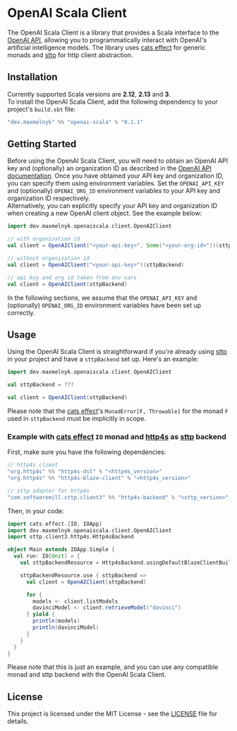 # OpenAI Scala Client
The OpenAI Scala Client is a library that provides a Scala interface to the [OpenAI API](https://platform.openai.com/docs),
allowing you to programmatically interact with OpenAI's artificial intelligence models.
The library uses [cats effect](https://typelevel.org/cats-effect/docs/getting-started) for generic monads
and [sttp](https://sttp.softwaremill.com/en/latest/) for http client abstraction.

## Installation
Currently supported Scala versions are **2.12**, **2.13** and **3**.  
To install the OpenAI Scala Client, add the following dependency to your project's `build.sbt` file:
```scala
"dev.maxmelnyk" %% "openai-scala" % "0.1.1"
```

## Getting Started
Before using the OpenAI Scala Client, you will need to obtain an OpenAI API key
and (optionally) an organization ID as described in the [OpenAI API documentation](https://platform.openai.com/account/api-keys).
Once you have obtained your API key and organization ID, you can specify them using environment variables.
Set the `OPENAI_API_KEY` and (optionally) `OPENAI_ORG_ID` environment variables to your API key and organization ID respectively.  
Alternatively, you can explicitly specify your API key and organization ID when creating a new OpenAI client object.
See the example below:
```scala
import dev.maxmelnyk.openaiscala.client.OpenAIClient

// with organization id
val client = OpenAIClient("<your-api-key>", Some("<your-org-id>"))(sttpBackend)

// without organization id
val client = OpenAIClient("<your-api-key>")(sttpBackend)

// api key and org id taken from env vars
val client = OpenAIClient(sttpBackend)
```
In the following sections, we assume that the `OPENAI_API_KEY` and (optionally) `OPENAI_ORG_ID` environment variables have been set up correctly.

## Usage
Using the OpenAI Scala Client is straightforward if you're already using [sttp](https://sttp.softwaremill.com/en/latest/) in your project
and have a `sttpBackend` set up. Here's an example:
```scala
import dev.maxmelnyk.openaiscala.client.OpenAIClient

val sttpBackend = ???

val client = OpenAIClient(sttpBackend)
```
Please note that the [cats effect](https://typelevel.org/cats-effect/docs/getting-started)'s `MonadError[F, Throwable]` for the monad `F` used in `sttpBackend` must be implicitly in scope.

### Example with [cats effect](https://typelevel.org/cats-effect/docs/getting-started) `IO` monad and [http4s](https://github.com/http4s/http4s) as [sttp](https://sttp.softwaremill.com/en/latest/) backend
First, make sure you have the following dependencies:
```scala
// http4s client
"org.http4s" %% "http4s-dsl" % "<http4s_version>"
"org.http4s" %% "http4s-blaze-client" % "<http4s_version>"

// sttp adapter for http4s
"com.softwaremill.sttp.client3" %% "http4s-backend" % "<sttp_version>"
```

Then, in your code:
```scala
import cats.effect.{IO, IOApp}
import dev.maxmelnyk.openaiscala.client.OpenAIClient
import sttp.client3.http4s.Http4sBackend

object Main extends IOApp.Simple {
  val run: IO[Unit] = {
    val sttpBackendResource = Http4sBackend.usingDefaultBlazeClientBuilder[IO]()

    sttpBackendResource.use { sttpBackend =>
      val client = OpenAIClient(sttpBackend)

      for {
        models <- client.listModels
        davinciModel <- client.retrieveModel("davinci")
      } yield {
        println(models)
        println(davinciModel)
      }
    }
  }
}
```
Please note that this is just an example, and you can use any compatible monad and sttp backend with the OpenAI Scala Client.

## License
This project is licensed under the MIT License - see the [LICENSE](LICENSE) file for details.
